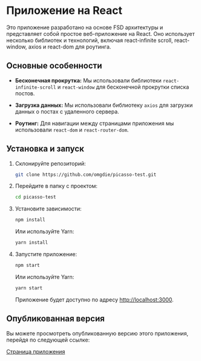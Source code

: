 # Приложение на React

Это приложение разработано на основе FSD архитектуры и представляет собой простое веб-приложение на React. Оно использует несколько библиотек и технологий, включая react-infinite scroll, react-window, axios и react-dom для роутинга.

## Основные особенности

- **Бесконечная прокрутка:** Мы использовали библиотеки `react-infinite-scroll` и `react-window` для бесконечной прокрутки списка постов.

- **Загрузка данных:** Мы использовали библиотеку `axios` для загрузки данных о постах с удаленного сервера.

- **Роутинг:** Для навигации между страницами приложения мы использовали `react-dom` и `react-router-dom`.

## Установка и запуск

1. Склонируйте репозиторий:

   ```bash
   git clone https://github.com/omgdie/picasso-test.git
   ```

2. Перейдите в папку с проектом:

   ```bash
   cd picasso-test
   ```

3. Установите зависимости:

   ```bash
   npm install
   ```

   Или используйте Yarn:

   ```bash
   yarn install
   ```

4. Запустите приложение:

   ```bash
   npm start
   ```

   Или используйте Yarn:

   ```bash
   yarn start
   ```

   Приложение будет доступно по адресу [http://localhost:3000](http://localhost:3000).

## Опубликованная версия

Вы можете просмотреть опубликованную версию этого приложения, перейдя по следующей ссылке:

[Страница приложения](https://omgdie.github.io/)
